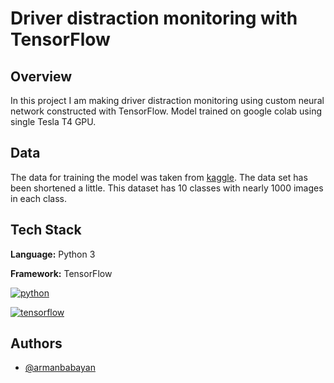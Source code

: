 
# Driver distraction monitoring with TensorFlow

## Overview
In this project I am making driver distraction monitoring using custom neural network constructed with TensorFlow. 
Model trained on google colab using single Tesla T4 GPU.
## Data

The data for training the model was taken from [kaggle](https://www.kaggle.com/c/state-farm-distracted-driver-detection/data).
The data set has been shortened a little. This dataset has 10 classes with nearly 1000 images in each class.


## Tech Stack

**Language:**  Python 3

**Framework:** TensorFlow


[![python](https://camo.githubusercontent.com/3cdf9577401a2c7dceac655bbd37fb2f3ee273a457bf1f2169c602fb80ca56f8/68747470733a2f2f666f7274686562616467652e636f6d2f696d616765732f6261646765732f6d6164652d776974682d707974686f6e2e737667)](https://www.python.org/)  

[![tensorflow](https://avatars.githubusercontent.com/u/15658638?s=200&v=4)](https://www.tensorflow.org/)


## Authors

- [@armanbabayan](https://github.com/armanbabayan)

